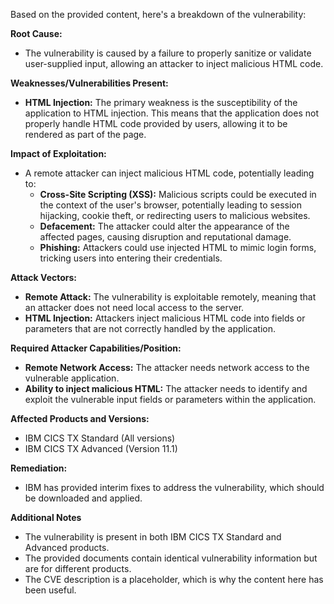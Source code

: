 Based on the provided content, here's a breakdown of the vulnerability:

**Root Cause:**

*   The vulnerability is caused by a failure to properly sanitize or validate user-supplied input, allowing an attacker to inject malicious HTML code.

**Weaknesses/Vulnerabilities Present:**

*   **HTML Injection:** The primary weakness is the susceptibility of the application to HTML injection. This means that the application does not properly handle HTML code provided by users, allowing it to be rendered as part of the page.

**Impact of Exploitation:**

*   A remote attacker can inject malicious HTML code, potentially leading to:
    *   **Cross-Site Scripting (XSS):** Malicious scripts could be executed in the context of the user's browser, potentially leading to session hijacking, cookie theft, or redirecting users to malicious websites.
    *   **Defacement:** The attacker could alter the appearance of the affected pages, causing disruption and reputational damage.
    *   **Phishing:** Attackers could use injected HTML to mimic login forms, tricking users into entering their credentials.

**Attack Vectors:**

*   **Remote Attack:** The vulnerability is exploitable remotely, meaning that an attacker does not need local access to the server.
*   **HTML Injection:** Attackers inject malicious HTML code into fields or parameters that are not correctly handled by the application.

**Required Attacker Capabilities/Position:**

*   **Remote Network Access:** The attacker needs network access to the vulnerable application.
*   **Ability to inject malicious HTML:** The attacker needs to identify and exploit the vulnerable input fields or parameters within the application.

**Affected Products and Versions:**

*   IBM CICS TX Standard (All versions)
*   IBM CICS TX Advanced (Version 11.1)

**Remediation:**

*   IBM has provided interim fixes to address the vulnerability, which should be downloaded and applied.

**Additional Notes**
*   The vulnerability is present in both IBM CICS TX Standard and Advanced products.
*   The provided documents contain identical vulnerability information but are for different products.
*   The CVE description is a placeholder, which is why the content here has been useful.